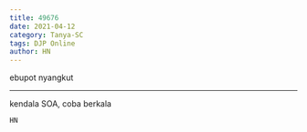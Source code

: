 ```yaml
---
title: 49676
date: 2021-04-12
category: Tanya-SC
tags: DJP Online
author: HN
---
```


ebupot nyangkut

---

kendala SOA, coba berkala

`HN`
